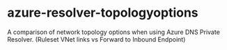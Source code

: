 # azure-resolver-topologyoptions
A comparison of network topology options when using Azure DNS Private Resolver. (Ruleset VNet links vs Forward to Inbound Endpoint)
